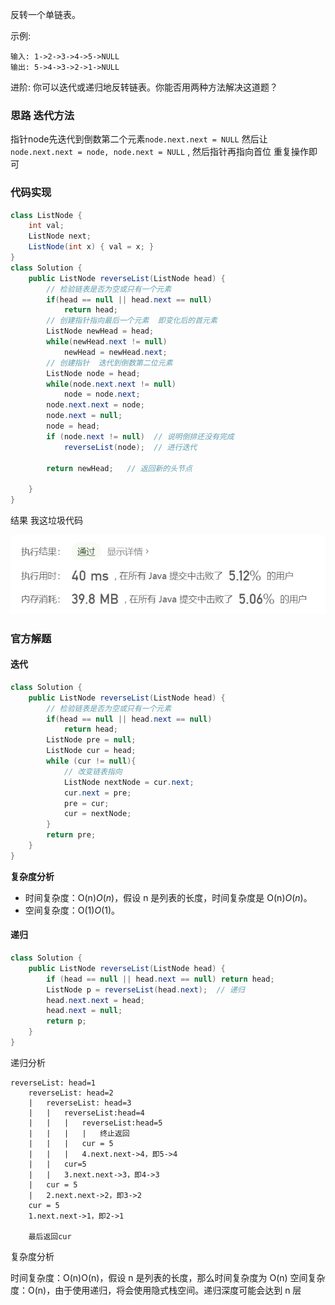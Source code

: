 反转一个单链表。

示例:

```
输入: 1->2->3->4->5->NULL
输出: 5->4->3->2->1->NULL
```

进阶:
你可以迭代或递归地反转链表。你能否用两种方法解决这道题？

### 思路  迭代方法

指针node先迭代到倒数第二个元素`node.next.next = NULL`  然后让 `node.next.next = node, node.next = NULL` , 然后指针再指向首位 重复操作即可

### 代码实现

```java
class ListNode {
    int val;
    ListNode next;
    ListNode(int x) { val = x; }
}
class Solution {
    public ListNode reverseList(ListNode head) {
    	// 检验链表是否为空或只有一个元素
        if(head == null || head.next == null)
            return head;
        // 创建指针指向最后一个元素  即变化后的首元素
    	ListNode newHead = head;
    	while(newHead.next != null)
    		newHead = newHead.next;
    	// 创建指针  迭代到倒数第二位元素
    	ListNode node = head;
    	while(node.next.next != null)
    		node = node.next;
    	node.next.next = node;
    	node.next = null;   
    	node = head;
    	if (node.next != null)  // 说明倒排还没有完成
    		reverseList(node);  // 进行迭代

    	return newHead;   // 返回新的头节点

    }
}
```

结果  我这垃圾代码

![image-20200708100158853](img/image-20200708100158853.png)





### 官方解题

#### 迭代

```java
class Solution {
	public ListNode reverseList(ListNode head) {
		// 检验链表是否为空或只有一个元素 
        if(head == null || head.next == null)
            return head;
		ListNode pre = null;
		ListNode cur = head;
		while (cur != null){
            // 改变链表指向
			ListNode nextNode = cur.next;
			cur.next = pre;
			pre = cur;
			cur = nextNode;
		}
		return pre;
	}
}
```

**复杂度分析**

-   时间复杂度：O(n)*O*(*n*)，假设 n 是列表的长度，时间复杂度是 O(n)*O*(*n*)。
-   空间复杂度：O(1)*O*(1)。



#### 递归

```java
class Solution {
    public ListNode reverseList(ListNode head) {
        if (head == null || head.next == null) return head;
        ListNode p = reverseList(head.next);  // 递归
        head.next.next = head;
        head.next = null;
        return p;
    }
}
```

递归分析

```
reverseList: head=1
    reverseList: head=2
	|   reverseList: head=3
	|	|   reverseList:head=4
	|	|	|   reverseList:head=5 
	|	|	|	|	终止返回
	|	|	|	cur = 5
	|	|	|	4.next.next->4，即5->4
	|	|	cur=5
	|	|	3.next.next->3，即4->3
	|	cur = 5
	|	2.next.next->2，即3->2
	cur = 5
	1.next.next->1，即2->1
	
	最后返回cur
```

复杂度分析

时间复杂度：O(n)O(n)，假设 n 是列表的长度，那么时间复杂度为 O(n)
空间复杂度：O(n)，由于使用递归，将会使用隐式栈空间。递归深度可能会达到 n 层